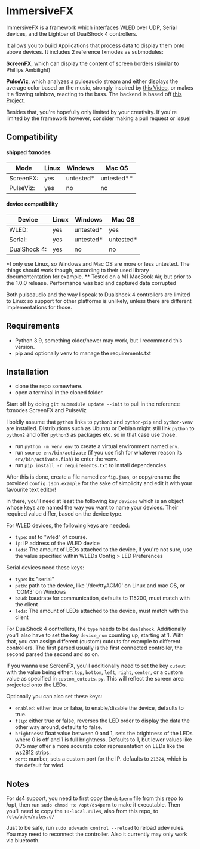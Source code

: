 
# ImmersiveFX
ImmersiveFX is a framework which interfaces WLED over UDP, Serial devices, and the Lightbar of DualShock 4 controllers.

It allows you to build Applications that process data to display them onto above devices. It includes 2 reference fxmodes as submodules:

**ScreenFX**, which can display the content of screen borders (similar to Phillips Ambilight) 

**PulseViz**, which analyzes a pulseaudio stream and either displays the average color based on the music, strongly inspired by [this Video](https://www.youtube.com/watch?v=Sk3v-92r7R0), or makes it a flowing rainbow, reacting to the bass.
The backend is based off [this Project](https://github.com/pckbls/pulseviz.py).

Besides that, you're hopefully only limited by your creativity. If you're limited by the framework however, consider making a pull request or issue!

## Compatibility
#### shipped fxmodes
|Mode     |Linux|Windows    |Mac OS     |
|---------|-----|-----------|-----------|
|ScreenFX:|yes  |untested*  |untested** |
|PulseViz:|yes  |no         |no         |

#### device compatibility
|Device        |Linux|Windows    |Mac OS     |
|--------------|-----|-----------|-----------|
|WLED:         |yes  |untested*  |yes        |
|Serial:       |yes  |untested*  |untested*  |
|DualShock 4:  |yes  |no         |no         |

*I only use Linux, so Windows and Mac OS are more or less untested. The things should work though, according to their used library documententation for example.
** Tested on a M1 MacBook Air, but prior to the 1.0.0 release. Performance was bad and captured data corrupted

Both pulseaudio and the way I speak to Dualshock 4 controllers are limited to Linux so support for other platforms is unlikely, unless there are different implementations for those.

## Requirements

- Python 3.9, something older/newer may work, but I recommend this version.
- pip and optionally venv to manage the requirements.txt

## Installation

- clone the repo somewhere.
- open a terminal in the cloned folder.

Start off by doing `git submodule update --init` to pull in the reference fxmodes ScreenFX and PulseViz

I boldly assume that `python` links to `python3` and `python-pip` and `python-venv` are installed.
Distributions such as Ubuntu or Debian might still link `python` to `python2` and offer `python3` as packages etc. so in that case use those.

- run `python -m venv env` to create a virtual environment named `env`.
- run `source env/bin/activate` (if you use fish for whatever reason its `env/bin/activate.fish`) to enter the venv.
- run `pip install -r requirements.txt` to install dependencies.

After this is done, create a file named `config.json`, or copy/rename the provided `config.json.example` for the sake of simplicity and edit it with your favourite text editor!

in there, you'll need at least the following key `devices` which is an object whose keys are named the way you want to name your devices. Their required value differ, based on the device type.

For WLED devices, the following keys are needed:
- `type`: set to "wled" of course.
- `ip`: IP address of the WLED device
- `leds`: The amount of LEDs attached to the device, if you're not sure, use the value specified within WLEDs Config > LED Preferences

Serial devices need these keys:
- `type`: its "serial"
- `path`: path to the device, like '/dev/ttyACM0' on Linux and mac OS, or 'COM3' on Windows
- `baud`: baudrate for communication, defaults to 115200, must match with the client
- `leds`: The amount of LEDs attached to the device, must match with the client

For DualShock 4 controllers, fhe `type` needs to be `dualshock`.
Additionally you'll also have to set the key `device_num` counting up, starting at 1.
With that, you can assign different (custom) cutouts for example to different controllers.
The first parsed usually is the first connected controller, the second parsed the second and so on.

If you wanna use ScreenFX, you'll additionally need to set the key `cutout` with the value being either: `top`, `bottom`, `left`, `right`, `center`, or a custom value as specified in `custom_cutouts.py`. This will reflect the screen area projected onto the LEDs.

Optionally you can also set these keys:
- `enabled`: either true or false, to enable/disable the device, defaults to true.
- `flip`: either true or false, reverses the LED order to display the data the other way around, defaults to false.
- `brightness`: float value between 0 and 1, sets the brightness of the LEDs where 0 is off and 1 is full brightness. Defaults to 1, but lower values like 0.75 may offer a more accurate color representation on LEDs like the ws2812 strips.
- `port`: number, sets a custom port for the IP. defaults to `21324`, which is the default for wled.

## Notes
For ds4 support, you need to first copy the `ds4perm` file from this repo to /opt, then run `sudo chmod +x /opt/ds4perm` to make it executable. Then you'll need to copy the `10-local.rules`, also from this repo, to `/etc/udev/rules.d/`

Just to be safe, run `sudo udevadm control --reload` to reload udev rules.
You may need to reconnect the controller. Also it currently may only work via bluetooth.
